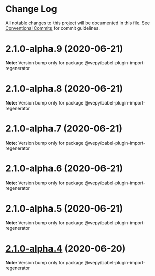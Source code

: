 # Change Log

All notable changes to this project will be documented in this file.
See [Conventional Commits](https://conventionalcommits.org) for commit guidelines.

# 2.1.0-alpha.9 (2020-06-21)

**Note:** Version bump only for package @wepy/babel-plugin-import-regenerator





# 2.1.0-alpha.8 (2020-06-21)

**Note:** Version bump only for package @wepy/babel-plugin-import-regenerator





# 2.1.0-alpha.7 (2020-06-21)

**Note:** Version bump only for package @wepy/babel-plugin-import-regenerator





# 2.1.0-alpha.6 (2020-06-21)

**Note:** Version bump only for package @wepy/babel-plugin-import-regenerator





# 2.1.0-alpha.5 (2020-06-21)

**Note:** Version bump only for package @wepy/babel-plugin-import-regenerator





# [2.1.0-alpha.4](https://github.com/Tencent/wepy/compare/v2.1.0-alpha.2...v2.1.0-alpha.4) (2020-06-20)

**Note:** Version bump only for package @wepy/babel-plugin-import-regenerator

